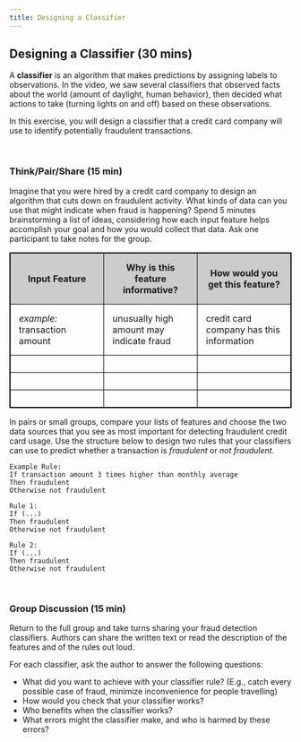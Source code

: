 ```yaml
---
title: Designing a Classifier
---
```


## Designing a Classifier (30 mins)

A **classifier** is an algorithm that makes predictions by assigning labels to observations. In the video, we saw several classifiers that observed facts about the world (amount of daylight, human behavior), then decided what actions to take (turning lights on and off) based on these observations. 

In this exercise, you will design a classifier that a credit card company will use to identify potentially fraudulent transactions. 

<br>

### Think/Pair/Share (15 min)

Imagine that you were hired by a credit card company to design an algorithm that cuts down on fraudulent activity. What kinds of data can you use that might indicate when fraud is happening? Spend 5 minutes brainstorming a list of ideas, considering how each input feature helps accomplish your goal and how you would collect that data. Ask one participant to take notes for the group.

<style>
#classifers { width:100%; border: 1px solid black; border-collapse: collapse; }
#classifers th, #classifers td { border: 1px solid black; border-collapse: collapse; padding: 15px; width:33%;}
#classifers th { background-color: #CCCCCC; }
</style>

<table id="classifers">
  <tr>
    <th>Input Feature</th>
    <th>Why is this feature informative?</th> 
    <th>How would you get this feature?</th>
  </tr>
  <tr>
    <td><i>example:</i> transaction amount</td>
    <td>unusually high amount may indicate fraud</td>
    <td>credit card company has this information</td>
  </tr>
  <tr>
    <td></td>
    <td></td>
    <td></td>
  </tr>
  <tr>
    <td></td>
    <td></td>
    <td></td>
  </tr>
  <tr>
    <td></td>
    <td></td>
    <td></td>
  </tr>
</table>


In pairs or small groups, compare your lists of features and choose the two data sources that you see as most important for detecting fraudulent credit card usage. Use the structure below to design two rules that your classifiers can use to predict whether a transaction is *fraudulent* or *not fraudulent*.

```
Example Rule:
If transaction amount 3 times higher than monthly average 
Then fraudulent
Otherwise not fraudulent

Rule 1:  
If (...)
Then fraudulent
Otherwise not fraudulent

Rule 2:  
If (...)
Then fraudulent
Otherwise not fraudulent
```

<br>

### Group Discussion (15 min)

Return to the full group and take turns sharing your fraud detection classifiers. Authors can share the written text or read the description of the features and of the rules out loud. 

For each classifier, ask the author to answer the following questions:
* What did you want to achieve with your classifier rule? (E.g., catch every possible case of fraud, minimize inconvenience for people travelling)
* How would you check that your classifier works?
* Who benefits when the classifier works?
* What errors might the classifier make, and who is harmed by these errors?
